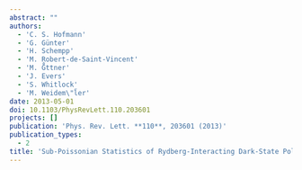 ```yaml
---
abstract: ""
authors:
  - 'C. S. Hofmann'
  - 'G. Günter'
  - 'H. Schempp'
  - 'M. Robert-de-Saint-Vincent'
  - 'M. G̈̊ttner'
  - 'J. Evers'
  - 'S. Whitlock'
  - 'M. Weidem\"l̈er'
date: 2013-05-01
doi: 10.1103/PhysRevLett.110.203601
projects: []
publication: 'Phys. Rev. Lett. **110**, 203601 (2013)'
publication_types:
  - 2
title: 'Sub-Poissonian Statistics of Rydberg-Interacting Dark-State Polaritons'
---
```

